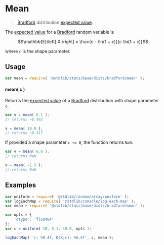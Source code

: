 <!--

@license Apache-2.0

Copyright (c) 2025 The Stdlib Authors.

Licensed under the Apache License, Version 2.0 (the "License");
you may not use this file except in compliance with the License.
You may obtain a copy of the License at

   http://www.apache.org/licenses/LICENSE-2.0

Unless required by applicable law or agreed to in writing, software
distributed under the License is distributed on an "AS IS" BASIS,
WITHOUT WARRANTIES OR CONDITIONS OF ANY KIND, either express or implied.
See the License for the specific language governing permissions and
limitations under the License.

-->

# Mean

> [Bradford][bradford-distribution] distribution [expected value][expected-value].

<!-- Section to include introductory text. Make sure to keep an empty line after the intro `section` element and another before the `/section` close. -->

<section class="intro">

The [expected value][expected-value] for a [Bradford][bradford-distribution] random variable is

<!-- <equation class="equation" label="eq:bradford_expectation" align="center" raw="\mathbb{E}\left[ X \right] = \frac{c - \ln(1 + c)}{c \ln(1 + c)}" alt="Expected value for a Bradford distribution."> -->

```math
\mathbb{E}\left[ X \right] = \frac{c - \ln(1 + c)}{c \ln(1 + c)}
```

<!-- <div class="equation" align="center" data-raw-text="\mathbb{E}\left[ X \right] = \frac{c - \ln(1 + c)}{c \ln(1 + c)}" data-equation="eq:bradford_expectation">
    <img src="https://cdn.jsdelivr.net/gh/stdlib-js/stdlib@591cf9d5c3a0cd3c1ceec961e5c49d73a68374cb/lib/node_modules/@stdlib/stats/base/dists/bradford/mean/docs/img/equation_bradford_expectation.svg" alt="Expected value for a Bradford distribution.">
    <br>
</div> -->

<!-- </equation> -->

where `c` is the shape parameter.

</section>

<!-- /.intro -->

<!-- Package usage documentation. -->

<section class="usage">

## Usage

```javascript
var mean = require( '@stdlib/stats/base/dists/bradford/mean' );
```

#### mean( c )

Returns the [expected value][expected-value] of a [Bradford][bradford-distribution] distribution with shape parameter `c`.

```javascript
var v = mean( 0.1 );
// returns ~0.492

v = mean( 10.0 );
// returns ~0.317
```

If provided a shape parameter `c <= 0`, the function returns `NaN`.

```javascript
var v = mean( 0.0 );
// returns NaN

v = mean( -1.5 );
// returns NaN
```

</section>

<!-- /.usage -->

<!-- Package usage notes. Make sure to keep an empty line after the `section` element and another before the `/section` close. -->

<section class="notes">

</section>

<!-- /.notes -->

<!-- Package usage examples. -->

<section class="examples">

## Examples

<!-- eslint no-undef: "error" -->

```javascript
var uniform = require( '@stdlib/random/array/uniform' );
var logEachMap = require( '@stdlib/console/log-each-map' );
var mean = require( '@stdlib/stats/base/dists/bradford/mean' );

var opts = {
    'dtype': 'float64'
};
var c = uniform( 10, 0.1, 10.0, opts );

logEachMap( 'c: %0.4f, E(X;c): %0.4f', c, mean );

```

</section>

<!-- /.examples -->

<!-- Section for related `stdlib` packages. Do not manually edit this section, as it is automatically populated. -->

<section class="related">

</section>

<!-- /.related -->

<!-- Section for all links. Make sure to keep an empty line after the `section` element and another before the `/section` close. -->

<section class="links">

[bradford-distribution]: https://en.wikipedia.org/wiki/Bradford%27s_law

[expected-value]: https://en.wikipedia.org/wiki/Expected_value

</section>

<!-- /.links -->
